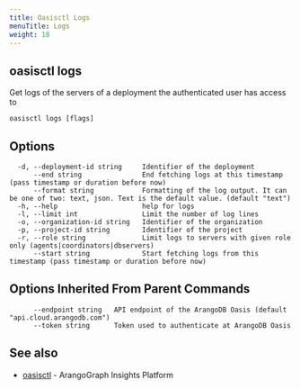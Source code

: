```yaml
---
title: Oasisctl Logs
menuTitle: Logs
weight: 18
---
```

## oasisctl logs

Get logs of the servers of a deployment the authenticated user has access to

```
oasisctl logs [flags]
```

## Options
```
  -d, --deployment-id string     Identifier of the deployment
      --end string               End fetching logs at this timestamp (pass timestamp or duration before now)
      --format string            Formatting of the log output. It can be one of two: text, json. Text is the default value. (default "text")
  -h, --help                     help for logs
  -l, --limit int                Limit the number of log lines
  -o, --organization-id string   Identifier of the organization
  -p, --project-id string        Identifier of the project
  -r, --role string              Limit logs to servers with given role only (agents|coordinators|dbservers)
      --start string             Start fetching logs from this timestamp (pass timestamp or duration before now)
```

## Options Inherited From Parent Commands
```
      --endpoint string   API endpoint of the ArangoDB Oasis (default "api.cloud.arangodb.com")
      --token string      Token used to authenticate at ArangoDB Oasis
```

## See also
* [oasisctl](options.md)	 - ArangoGraph Insights Platform

